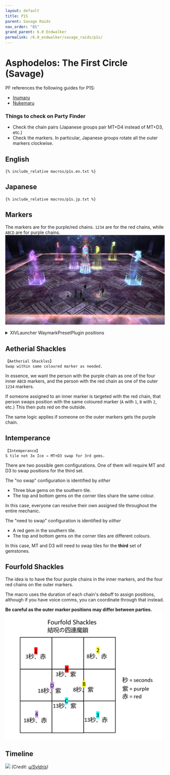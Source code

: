 ```yaml
---
layout: default
title: P1S
parent: Savage Raids
nav_order: "01"
grand_parent: 6.0 Endwalker
permalink: /6.0_endwalker/savage_raids/p1s/
---
```


# Asphodelos: The First Circle (Savage)

PF references the following guides for P1S:

- [Inumaru](https://youtu.be/Hb7zp2AUACA)
- [Nukemaru](https://youtu.be/6Q2IMu5cINQ)

### Things to check on Party Finder

- Check the chain pairs (Japanese groups pair MT+D4 instead of MT+D3, etc.)
- Check the markers. In particular, Japanese groups rotate all the outer markers clockwise.

## English

```
{% include_relative macros/p1s.en.txt %}
```

## Japanese

```
{% include_relative macros/p1s.jp.txt %}
```

## Markers

The markers are for the purple/red chains. `1234` are for the red chains, while `ABCD` are for purple chains.
![](images/markers.jpg)
<details markdown=block>
<summary>XIVLauncher WaymarkPresetPlugin positions</summary>

```json
{
  "Name":"P1S (EN)",
  "MapID":809,
  "A":{"X":100.0,"Y":0.0,"Z":96.7,"ID":0,"Active":true},
  "B":{"X":103.3,"Y":0.0,"Z":100.0,"ID":1,"Active":true},
  "C":{"X":100.0,"Y":0.0,"Z":103.3,"ID":2,"Active":true},
  "D":{"X":96.7,"Y":0.0,"Z":100.0,"ID":3,"Active":true},
  "One":{"X":90.0,"Y":0.0,"Z":90.0,"ID":4,"Active":true},
  "Two":{"X":110.0,"Y":0.0,"Z":90.0,"ID":5,"Active":true},
  "Three":{"X":110.0,"Y":0.0,"Z":110.0,"ID":6,"Active":true},
  "Four":{"X":90.0,"Y":0.0,"Z":110.0,"ID":7,"Active":true}
}
```

```json
{
  "Name":"P1S (JP)",
  "MapID":809,
  "A":{"X":100.0,"Y":0.0,"Z":96.7,"ID":0,"Active":true},
  "B":{"X":103.3,"Y":0.0,"Z":100.0,"ID":1,"Active":true},
  "C":{"X":100.0,"Y":0.0,"Z":103.3,"ID":2,"Active":true},
  "D":{"X":96.7,"Y":0.0,"Z":100.0,"ID":3,"Active":true},
  "One":{"X":110.0,"Y":0.0,"Z":90.0,"ID":4,"Active":true},
  "Two":{"X":110.0,"Y":0.0,"Z":110.0,"ID":5,"Active":true},
  "Three":{"X":90.0,"Y":0.0,"Z":110.0,"ID":6,"Active":true},
  "Four":{"X":90.0,"Y":0.0,"Z":90.0,"ID":7,"Active":true}
}
```

</details>

## Aetherial Shackles

```
【Aetherial Shackles】
Swap within same coloured marker as needed.
```

In essence, we want the person with the purple chain as one of the four inner `ABCD` markers, and the person with the red chain as one of the outer `1234` markers.

If someone assigned to an inner marker is targeted with the red chain, that person swaps position with the same coloured marker (`A` with `1`, `B` with `2`, etc.) This then puts red on the outside.

The same logic applies if someone on the outer markers gets the purple chain.

## Intemperance

```
【Intemperance】
S tile not 3x Ice → MT+D3 swap for 3rd gems.
```

There are two possible gem configurations. One of them will require MT and D3 to swap positions for the third set.

The "no swap" configuration is identified by *either*

- Three blue gems on the southern tile.
- The top and bottom gems on the corner tiles share the same colour.

In this case, everyone can resolve their own assigned tile throughout the entire mechanic.

The "need to swap" configuration is identified by *either*

- A red gem in the southern tile.
- The top and bottom gems on the corner tiles are different colours.

In this case, MT and D3 will need to swap tiles for the **third** set of gemstones. 

## Fourfold Shackles

The idea is to have the four purple chains in the inner markers, and the four red chains on the outer markers.

The macro uses the duration of each chain's debuff to assign positions, although if you have voice comms, you can coordinate through that instead.

**Be careful as the outer marker positions may differ between parties.**
![](images/fourfold_shackles.jpg)

## Timeline

![](https://preview.redd.it/f2989qjawmb81.png?width=3200&format=png&auto=webp&s=6eb36b34199be0a4c2280b2d9a5fd19044291955)
*(Credit: [u/Syldris](https://www.reddit.com/r/ffxiv/comments/s35m0i/p1s_rotation_and_timeline/))*

<script data-goatcounter="https://tuufless.goatcounter.com/count"
        async src="//gc.zgo.at/count.js"></script>
